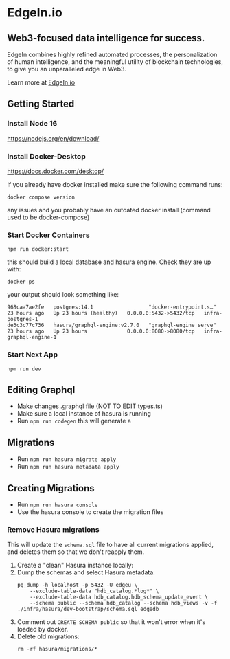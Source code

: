 # EdgeIn.io

## Web3-focused data intelligence for success.

EdgeIn combines highly refined automated processes, the personalization of human intelligence, and the meaningful utility of blockchain technologies, to give you an unparalleled edge in Web3.

Learn more at [EdgeIn.io](http://edgein.io/)

## Getting Started

### Install Node 16

https://nodejs.org/en/download/

### Install Docker-Desktop 

https://docs.docker.com/desktop/ 

If you already have docker installed make sure the following command runs: 
```
docker compose version
```
any issues and you probably have an outdated docker install (command used to be docker-compose)

### Start Docker Containers 
```
npm run docker:start
```
this should build a local database and hasura engine. Check they are up with:
```
docker ps
```
your output should look something like:
```
968caa7ae2fe   postgres:14.1                  "docker-entrypoint.s…"   23 hours ago   Up 23 hours (healthy)   0.0.0.0:5432->5432/tcp   infra-postgres-1
de3c3c77c736   hasura/graphql-engine:v2.7.0   "graphql-engine serve"   23 hours ago   Up 23 hours             0.0.0.0:8080->8080/tcp   infra-graphql-engine-1
```

### Start Next App 
```
npm run dev
``` 

## Editing Graphql

- Make changes .graphql file (NOT TO EDIT types.ts)
- Make sure a local instance of hasura is running
- Run `npm run codegen` this will generate a

## Migrations

- Run `npm run hasura migrate apply`
- Run `npm run hasura metadata apply`

## Creating Migrations

- Run `npm run hasura console`
- Use the hasura console to create the migration files

### Remove Hasura migrations

This will update the `schema.sql` file to have all current migrations
applied, and deletes them so that we don't reapply them.

1. Create a "clean" Hasura instance locally:
1. Dump the schemas and select Hasura metadata:
   ```
   pg_dump -h localhost -p 5432 -U edgeu \
       --exclude-table-data "hdb_catalog.*log*" \
       --exclude-table-data hdb_catalog.hdb_schema_update_event \
       --schema public --schema hdb_catalog --schema hdb_views -v -f ./infra/hasura/dev-bootstrap/schema.sql edgedb
   ```
1. Comment out `CREATE SCHEMA public` so that it won't error when it's loaded by docker.
1. Delete old migrations:
   ```
   rm -rf hasura/migrations/*
   ```
